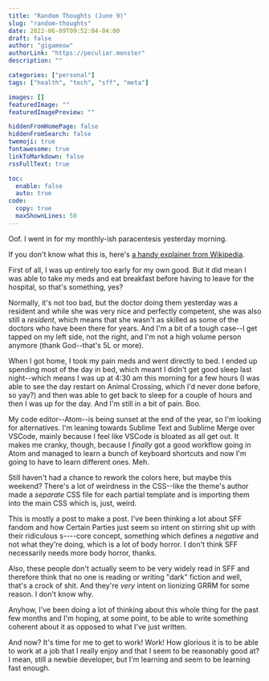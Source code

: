 ```yaml
---
title: "Random Thoughts (June 9)"
slug: "random-thoughts"
date: 2022-06-09T09:52:04-04:00
draft: false
author: "gigameow"
authorLink: "https://peculiar.monster"
description: ""

categories: ["personal"]
tags: ["health", "tech", "sff", "meta"]

images: []
featuredImage: ""
featuredImagePreview: ""

hiddenFromHomePage: false
hiddenFromSearch: false
twemoji: true
fontawesome: true
linkToMarkdown: false
rssFullText: true

toc:
  enable: false
  auto: true
code:
  copy: true
  maxShownLines: 50
---
```


Oof. I went in for my monthly-ish paracentesis yesterday morning.

If you don't know what this is, here's [a handy explainer from Wikipedia](https://en.wikipedia.org/wiki/Paracentesis).

<!--more-->
First of all, I was up entirely too early for my own good. But it did mean I was able to take my meds and eat breakfast before having to leave for the hospital, so that's something, yes?

Normally, it's not too bad, but the doctor doing them yesterday was a resident and while she was very nice and perfectly competent, she was also still a _resident_, which means that she wasn't as skilled as some of the doctors who have been there for years. And I'm a bit of a tough case--I get tapped on my left side, not the right, and I'm not a high volume person anymore (thank God--that's 5L or more).

When I got home, I took my pain meds and went directly to bed. I ended up spending most of the day in bed, which meant I didn't get good sleep last night--which means I was up at 4:30 am this morning for a few hours (I was able to see the day restart on Animal Crossing, which I'd never done before, so yay?) and then was able to get back to sleep for a couple of hours and then I was up for the day. And I'm still in a bit of pain. Boo.

My code editor--Atom--is being sunset at the end of the year, so I'm looking for alternatives. I'm leaning towards Sublime Text and Sublime Merge over VSCode, mainly because I feel like VSCode is bloated as all get out. It makes me cranky, though, because I _finally_ got a good workflow going in Atom and managed to learn a bunch of keyboard shortcuts and now I'm going to have to learn different ones. Meh.

Still haven't had a chance to rework the colors here, but maybe this weekend? There's a lot of weirdness in the CSS--like the theme's author made a _separate_ CSS file for each partial template and is importing them into the main CSS which is, just, weird.

This is mostly a post to make a post. I've been thinking a lot about SFF fandom and how Certain Parties just seem so intent on stirring shit up with their ridiculous s----core concept, something which defines a _negative_ and not what they're doing, which is a lot of body horror. I don't think SFF necessarily needs more body horror, thanks.

Also, these people don't actually seem to be very widely read in SFF and therefore think that no one is reading or writing "dark" fiction and well, that's a crock of shit. And they're _very_ intent on lionizing GRRM for some reason. I don't know why.

Anyhow, I've been doing a lot of thinking about this whole thing for the past few months and I'm hoping, at some point, to be able to write something coherent about it as opposed to what I've just written.

And now? It's time for me to get to work! Work! How glorious it is to be able to work at a job that I really enjoy and that I seem to be reasonably good at? I mean, still a newbie developer, but I'm learning and seem to be learning fast enough.
